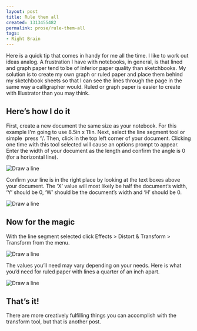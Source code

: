 ```yaml
---
layout: post
title: Rule them all
created: 1313455482
permalink: prose/rule-them-all
tags:
- Right Brain
---
```

<p>Here is a quick tip that comes in handy for me all the time. I like to work out ideas analog. A frustration I have with notebooks, in general, is that lined and graph paper tend to be of inferior paper quality than sketchbooks. My solution is to create my own graph or ruled paper and place them behind my sketchbook sheets so that I can see the lines through the page in the same way a calligrapher would. Ruled or graph paper is easier to create with Illustrator than you may think. </p>
<h2>Here&rsquo;s how I do it</h2>
<p>First, create a new document the same size as your notebook. For this example I'm going to use 8.5in x 11in. Next, select the line segment tool or simple  press ‘\’. Then, click in the top left corner of your document. Clicking one time with this tool selected will cause an options prompt to appear. Enter the width of your document as the length and confirm the angle is 0 (for a horizontal line). </p>
<img src="/sites/default/files/images/manuallyUploaded/linedPaperIllustratorTutorial/linedPost_1.jpg" alt="Draw a line"/>
<p>Confirm your line is in the right place by looking at the text boxes above your document. The ‘X’ value will most likely be half the document’s width, ‘Y’ should be 0, ‘W’ should be the document’s width and ‘H’ should be 0.</p>
<img src="/sites/default/files/images/manuallyUploaded/linedPaperIllustratorTutorial/linedPost_2.jpg" alt="Draw a line"/>
<h2>Now for the magic</h2>
<p>With the line segment selected click Effects > Distort & Transform > Transform from the menu. </p>
<img src="/sites/default/files/images/manuallyUploaded/linedPaperIllustratorTutorial/linedPost_3.jpg" alt="Draw a line"/>
<p>The values you’ll need may vary depending on your needs. Here is what you’d need for ruled paper with lines a quarter of an inch apart.</p>
<img src="/sites/default/files/images/manuallyUploaded/linedPaperIllustratorTutorial/linedPost_4.jpg" alt="Draw a line"/>
<h2>That’s it!</h2>
<p>There are more creatively fulfilling things you can accomplish with the transform tool, but that is another post.</p>
